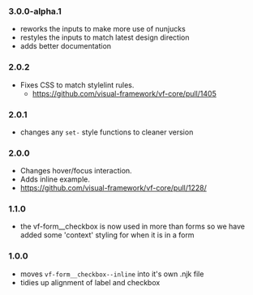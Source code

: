 ### 3.0.0-alpha.1

* reworks the inputs to make more use of nunjucks
* restyles the inputs to match latest design direction
* adds better documentation

### 2.0.2

* Fixes CSS to match stylelint rules.
  * https://github.com/visual-framework/vf-core/pull/1405

### 2.0.1

* changes any `set-` style functions to cleaner version

### 2.0.0

* Changes hover/focus interaction.
* Adds inline example.
* https://github.com/visual-framework/vf-core/pull/1228/

### 1.1.0

* the vf-form__checkbox is now used in more than forms so we have added some 'context' styling for when it is in a form

### 1.0.0

* moves `vf-form__checkbox--inline` into it's own .njk file
* tidies up alignment of label and checkbox
